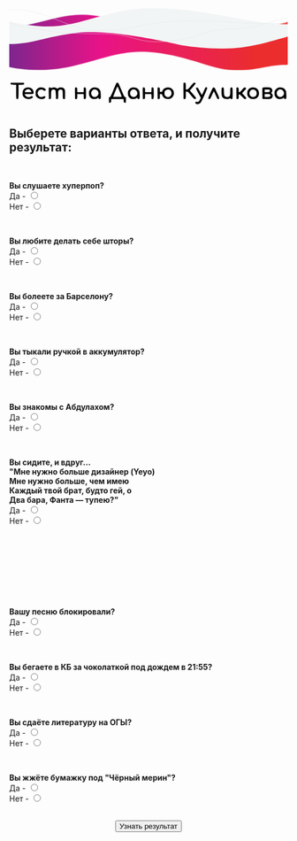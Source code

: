 <!DOCTYPE html>
<html>
<head>
		<title>Тест на Даню Куликова</title>
		<meta charset="utf-8">	
		<link rel="stylesheet" href="main.css"/>
		<link rel="stylesheet" href="sad.css"/>
		<link rel="preconnect" href="https://fonts.googleapis.com">
<link rel="preconnect" href="https://fonts.gstatic.com" crossorigin>
<link href="https://fonts.googleapis.com/css2?family=Raleway:wght@300&display=swap" rel="stylesheet">
</head>
<body>
	<a class="group" id="page-wrap" target="_blank" rel="external noopener"><div id="inner-wrap"><svg class="waves" xmlns="http://www.w3.org/2000/svg" width="1440" height="321.75" viewBox="0 0 960 214.5" preserveAspectRatio="xMinYMid meet"><defs><style>.waves>path{-webkit-animation:a 17390ms ease-in-out infinite alternate-reverse both;-moz-animation:a 17390ms ease-in-out infinite alternate-reverse both;-ms-animation:a 17390ms ease-in-out infinite alternate-reverse both;-o-animation:a 17390ms ease-in-out infinite alternate-reverse both;animation:a 17390ms ease-in-out infinite alternate-reverse both;-webkit-animation-timing-function:cubic-bezier(.25,0,.75,1);-moz-animation-timing-function:cubic-bezier(.25,0,.75,1);-ms-animation-timing-function:cubic-bezier(.25,0,.75,1);-o-animation-timing-function:cubic-bezier(.25,0,.75,1);animation-timing-function:cubic-bezier(.25,0,.75,1);-webkit-will-change:transform;-moz-will-change:transform;-ms-will-change:transform;-o-will-change:transform;will-change:transform}.waves>path:nth-of-type(1){-webkit-animation-duration:20580ms;-moz-animation-duration:20580ms;-ms-animation-duration:20580ms;-o-animation-duration:20580ms;animation-duration:20580ms}.waves>path:nth-of-type(2){-webkit-animation-delay:-2690ms;-moz-animation-delay:-2690ms;-ms-animation-delay:-2690ms;-o-animation-delay:-2690ms;animation-delay:-2690ms;-webkit-animation-duration:13580ms;-moz-animation-duration:13580ms;-ms-animation-duration:13580ms;-o-animation-duration:13580ms;animation-duration:13580ms}g>path:nth-of-type(1){-webkit-animation-delay:-820ms;-moz-animation-delay:-820ms;-ms-animation-delay:-820ms;-o-animation-delay:-820ms;animation-delay:-820ms;-webkit-animation-duration:10730ms;-moz-animation-duration:10730ms;-ms-animation-duration:10730ms;-o-animation-duration:10730ms;animation-duration:10730ms}.waves>path:nth-of-type(1),g>path:nth-of-type(2){-webkit-animation-direction:alternate;-moz-animation-direction:alternate;-ms-animation-direction:alternate;-o-animation-direction:alternate;animation-direction:alternate}@-webkit-keyframes a{0%{-webkit-transform:translateX(-750px);transform:translateX(-750px)}100%{-webkit-transform:translateX(-20px);transform:translateX(-20px)}}@-moz-keyframes a{0%{-moz-transform:translateX(-750px);transform:translateX(-750px)}100%{-moz-transform:translateX(-20px);transform:translateX(-20px)}}@-ms-keyframes a{0%{-ms-transform:translateX(-750px);transform:translateX(-750px)}100%{-ms-transform:translateX(-20px);transform:translateX(-20px)}}@-o-keyframes a{0%{-o-transform:translateX(-750px);transform:translateX(-750px)}100%{-o-transform:translateX(-20px);transform:translateX(-20px)}}@keyframes a{0%{-webkit-transform:translateX(-750px);-moz-transform:translateX(-750px);-ms-transform:translateX(-750px);-o-transform:translateX(-750px);transform:translateX(-750px)}100%{-webkit-transform:translateX(-20px);-moz-transform:translateX(-20px);-ms-transform:translateX(-20px);-o-transform:translateX(-20px);transform:translateX(-20px)}}</style><linearGradient id="a"><stop stop-color="#00A8DE"/><stop offset="0.2" stop-color="#333391"/><stop offset="0.4" stop-color="#E91388"/><stop offset="0.6" stop-color="#EB2D2E"/></linearGradient></defs><path fill="url(#a)" d="M2662.6 1S2532 41.2 2435 40.2c-19.6-.2-37.3-1.3-53.5-2.8 0 0-421.3-59.4-541-28.6-119.8 30.6-206.2 75.7-391 73.3-198.8-2-225.3-15-370.2-50-145-35-218 37-373.3 36-19.6 0-37.5-1-53.7-3 0 0-282.7-36-373.4-38C139 26 75 46-1 46v106c17-1.4 20-2.3 37.6-1.2 130.6 8.4 210 56.3 287 62.4 77 6 262-25 329.3-23.6 67 1.4 107 22.6 193 23.4 155 1.5 249-71 380-62.5 130 8.5 209 56.3 287 62.5 77 6 126-18 188-18 61.4 0 247-38 307.4-46 159.3-20 281.2 29 348.4 30 67 2 132.2 6 217.4 7 39.3 0 87-11 87-11V1z"/><path fill="#F2F5F5" d="M2663.6 73.2S2577 92 2529 89c-130.7-8.5-209.5-56.3-286.7-62.4s-125.7 18-188.3 18c-5 0-10-.4-14.5-.7-52-5-149.2-43-220.7-39-31.7 2-64 14-96.4 30-160.4 80-230.2-5.6-340.4-18-110-12-146.6 20-274 36S820.4 0 605.8 0C450.8 0 356 71 225.2 62.2 128 56 60.7 28-.3 11.2V104c22 7.3 46 14.2 70.4 16.7 110 12.3 147-19.3 275-35.5s350 39.8 369 43c27 4.3 59 8 94 10 13 .5 26 1 39 1 156 2 250-70.3 381-62 130.5 8.2 209.5 56.3 286.7 62 77 6.4 125.8-18 188.3-17.5 5 0 10 .2 14.3.6 52 5 145 49.5 220.7 38.2 32-5 64-15 96.6-31 160.5-79.4 230.3 6 340 18.4 110 12 146.3-20 273.7-36l15.5-2V73l1-.5z"/><g fill="none" stroke="#E2E9E9" stroke-width="1"><path d="M0 51.4c3.4.6 7.7 1.4 11 2.3 133.2 34 224.3 34 308.6 34 110.2 0 116.7 36.6 229.8 26 113-11 128.7-44 222-42.6C865 73 889 38 1002 27c113-10.8 119.6 25.6 229.8 25.6 84.4 0 175.4 0 308.6 34 133 34.2 277-73 379.4-84.3 204-22.5 283.6 128.7 283.6 128.7"/><path d="M0 6C115.7-6 198.3 76.6 308 76.6c109.6 0 131.8-20 223-28.3 114.3-10.2 238.2 0 238.2 0s124 10.2 238.3 0c91-8.2 113.2-28 223-28S1425 103 1541 91c115.8-11.8 153.3-69 269.3-84.6 116-15.5 198.4 71 308 71 109.8 0 131.8-20 223-28 114-10.2 237.7 0 237.7 0s37.4 2.4 82.8 3.7"/></g></svg><svg class="text" xmlns="http://www.w3.org/2000/svg"
 width="1052.000000pt" height="150.000000pt" viewBox="0 0 1052.000000 150.000000"
 preserveAspectRatio="xMidYMid meet">
<metadata>
Created by potrace 1.16, written by Peter Selinger 2001-2019
</metadata>
<g transform="translate(0.000000,150.000000) scale(0.100000,-0.100000)"
fill="#000000" stroke="none">
<path d="M57 1044 c-11 -12 -8 -49 5 -62 8 -8 46 -12 105 -12 l93 0 0 -258 c0
-271 2 -282 45 -282 43 0 45 11 45 282 l0 258 93 0 c50 0 98 4 105 9 8 5 12
21 10 37 l-3 29 -246 3 c-135 1 -248 -1 -252 -4z"/>
<path d="M4047 1028 c-8 -13 -61 -134 -118 -269 -97 -229 -106 -247 -134 -255
l-30 -9 0 -100 0 -100 28 -3 c44 -5 57 13 57 79 l0 59 235 0 235 0 0 -59 c0
-66 13 -84 57 -79 l28 3 3 98 3 98 -34 14 c-31 13 -39 29 -146 279 -110 261
-113 266 -142 266 -19 0 -33 -8 -42 -22z m128 -321 c43 -103 76 -190 73 -192
-3 -3 -77 -4 -166 -3 l-160 3 80 198 c45 109 84 194 88 190 4 -4 42 -92 85
-196z"/>
<path d="M6585 1037 c-3 -7 -4 -145 -3 -307 l3 -295 28 -3 c52 -6 57 8 57 149
l0 129 38 0 c36 0 42 -6 156 -140 99 -116 124 -140 146 -140 37 0 56 24 42 53
-6 12 -59 78 -119 147 l-109 124 108 123 c59 68 108 129 108 136 0 21 -22 37
-49 36 -21 0 -49 -28 -135 -130 -105 -124 -111 -129 -148 -129 l-38 0 0 118
c0 78 -4 122 -12 130 -16 16 -67 15 -73 -1z"/>
<path d="M7413 868 c-5 -7 -36 -73 -68 -146 -32 -73 -62 -135 -65 -137 -4 -2
-40 60 -81 138 -69 133 -76 142 -103 142 -59 0 -55 -20 46 -211 l95 -179 -33
-66 c-43 -86 -52 -93 -113 -84 -44 6 -51 4 -61 -14 -9 -18 -7 -25 14 -46 49
-49 143 -27 199 47 33 44 237 501 237 532 0 33 -47 50 -67 24z"/>
<path d="M625 856 c-90 -39 -130 -112 -123 -224 3 -54 9 -78 30 -109 58 -88
196 -119 306 -68 53 25 66 47 40 73 -17 17 -38 15 -83 -9 -70 -36 -165 -7
-200 61 -8 16 -15 31 -15 35 0 3 71 5 159 5 185 0 187 1 178 82 -13 105 -89
168 -203 168 -32 -1 -72 -7 -89 -14z m155 -78 c19 -13 40 -38 47 -55 l13 -33
-130 0 c-119 0 -129 1 -123 18 21 55 71 91 129 92 17 0 46 -10 64 -22z"/>
<path d="M1100 847 c-25 -13 -58 -43 -75 -66 -28 -40 -30 -49 -30 -130 0 -78
3 -92 27 -128 67 -101 258 -127 331 -45 41 46 -12 83 -67 47 -35 -23 -105 -22
-145 1 -34 20 -71 85 -71 125 1 37 35 106 61 119 62 34 128 29 164 -10 34 -37
95 -16 81 28 -4 11 -25 33 -48 48 -34 24 -53 29 -112 32 -60 3 -78 0 -116 -21z"/>
<path d="M1494 857 c-2 -7 -3 -105 -2 -217 l3 -205 28 -3 c52 -6 57 7 57 155
0 168 15 202 88 203 40 0 67 -13 78 -37 4 -10 11 -85 14 -168 l5 -150 28 -3
c53 -6 57 7 57 165 0 139 1 145 25 168 33 34 93 34 123 2 20 -22 22 -33 22
-163 0 -157 7 -178 55 -172 l30 3 3 160 c3 173 -2 196 -49 241 -25 23 -40 29
-94 32 -54 4 -71 0 -108 -20 l-44 -25 -28 21 c-38 27 -131 34 -172 12 -27 -14
-32 -14 -43 -1 -15 18 -69 20 -76 2z"/>
<path d="M2484 857 c-2 -7 -3 -105 -2 -217 l3 -205 28 -3 c48 -6 57 11 57 104
l0 84 120 0 119 0 3 -92 3 -93 30 -3 c51 -6 55 11 55 218 0 207 -4 224 -55
218 l-30 -3 -3 -87 -3 -88 -119 0 -120 0 0 78 c0 47 -5 83 -12 90 -16 16 -67
15 -74 -1z"/>
<path d="M3135 852 c-47 -23 -99 -75 -114 -115 -16 -41 -13 -142 4 -185 33
-78 101 -122 190 -122 56 0 125 25 142 52 5 9 9 3 13 -17 4 -24 11 -31 33 -33
54 -6 60 8 55 153 -3 121 -5 134 -31 178 -42 71 -94 101 -181 105 -54 2 -81
-2 -111 -16z m169 -81 c36 -20 66 -75 66 -119 0 -127 -142 -192 -232 -105 -58
55 -57 151 0 206 50 48 104 53 166 18z"/>
<path d="M4605 852 c-47 -23 -99 -75 -114 -115 -16 -41 -13 -142 4 -185 33
-78 101 -122 190 -122 56 0 125 25 142 52 5 9 9 3 13 -17 4 -24 11 -31 33 -33
54 -6 60 8 55 153 -3 121 -5 134 -31 178 -42 71 -94 101 -181 105 -54 2 -81
-2 -111 -16z m169 -81 c36 -20 66 -75 66 -119 0 -127 -142 -192 -232 -105 -58
55 -57 151 0 206 50 48 104 53 166 18z"/>
<path d="M5044 857 c-2 -7 -3 -105 -2 -217 l3 -205 28 -3 c48 -6 57 11 57 104
l0 84 120 0 119 0 3 -92 3 -93 30 -3 c51 -6 55 11 55 218 0 207 -4 224 -55
218 l-30 -3 -3 -87 -3 -88 -119 0 -120 0 0 78 c0 47 -5 83 -12 90 -16 16 -67
15 -74 -1z"/>
<path d="M5604 857 c-2 -7 -3 -105 -2 -217 l3 -205 28 -3 c48 -6 57 11 57 104
l0 84 38 0 c37 0 40 -2 51 -40 15 -52 65 -108 116 -131 53 -24 147 -24 200 0
129 58 167 240 72 348 -43 49 -99 73 -172 73 -99 0 -174 -48 -210 -132 -14
-35 -19 -38 -55 -38 l-40 0 0 73 c0 43 -5 78 -12 85 -16 16 -67 15 -74 -1z
m478 -94 c31 -28 48 -68 48 -113 0 -132 -145 -194 -235 -100 -27 29 -30 38
-30 100 0 65 2 72 31 101 50 50 138 56 186 12z"/>
<path d="M7693 858 c-6 -7 -49 -98 -97 -203 -94 -204 -97 -220 -36 -220 32 0
33 1 99 147 36 81 69 144 73 140 3 -4 32 -65 63 -137 32 -71 62 -136 68 -143
6 -7 21 -12 35 -10 53 6 50 25 -37 214 -46 98 -89 189 -97 202 -16 24 -56 30
-71 10z"/>
<path d="M8032 858 c-8 -8 -12 -55 -12 -145 0 -175 18 -221 102 -264 49 -25
141 -25 190 -1 34 18 36 18 47 0 13 -20 51 -24 69 -6 9 9 12 69 12 208 0 206
-3 220 -45 220 -40 0 -45 -18 -45 -152 0 -175 -20 -208 -123 -208 -92 0 -117
45 -117 213 0 129 -5 147 -45 147 -12 0 -26 -5 -33 -12z"/>
<path d="M8584 857 c-2 -7 -3 -105 -2 -217 l3 -205 28 -3 c47 -6 57 12 57 99
0 75 1 79 23 79 15 0 48 -28 106 -91 74 -80 87 -90 114 -87 16 2 35 10 40 20
9 13 -4 33 -72 107 l-83 91 30 37 c17 21 47 54 67 73 49 47 58 65 45 90 -7 13
-21 20 -40 20 -24 0 -42 -15 -106 -90 -56 -66 -83 -90 -100 -90 -23 0 -24 3
-24 71 0 39 -5 79 -10 90 -12 22 -68 27 -76 6z"/>
<path d="M9099 847 c-24 -13 -57 -43 -74 -66 -26 -37 -30 -53 -33 -119 -3 -66
0 -83 21 -122 13 -25 43 -58 66 -75 54 -38 156 -47 226 -20 174 66 175 337 3
410 -57 23 -156 20 -209 -8z m185 -76 c79 -44 87 -187 13 -236 -116 -75 -253
20 -218 152 26 95 118 133 205 84z"/>
<path d="M9571 856 c-8 -9 -11 -75 -9 -217 l3 -204 143 -3 c115 -2 149 1 177
14 45 21 68 59 68 111 0 36 -6 50 -33 78 -19 19 -29 35 -22 35 16 0 42 53 42
85 0 38 -26 83 -60 100 -40 21 -292 22 -309 1z m267 -78 c19 -19 15 -66 -7
-78 -11 -5 -56 -10 -100 -10 l-81 0 0 50 0 50 88 0 c55 0 92 -4 100 -12z m12
-178 c11 -11 20 -27 20 -35 0 -8 -9 -24 -20 -35 -17 -17 -33 -20 -110 -20
l-90 0 0 55 0 55 90 0 c77 0 93 -3 110 -20z"/>
<path d="M10145 852 c-47 -23 -99 -75 -114 -115 -16 -41 -13 -142 4 -185 33
-78 101 -122 190 -122 56 0 125 25 142 52 5 9 9 3 13 -17 4 -24 11 -31 33 -33
54 -6 60 8 55 153 -3 121 -5 134 -31 178 -42 71 -94 101 -181 105 -54 2 -81
-2 -111 -16z m169 -81 c36 -20 66 -75 66 -119 0 -127 -142 -192 -232 -105 -58
55 -57 151 0 206 50 48 104 53 166 18z"/>
</g>
</svg></div></a>
<div class="credits"><h2 class="title">Выберете варианты ответа, и получите результат:</h2></div> <br>
<div class="credits"><p class="text"><b>Вы слушаете хуперпоп?</b><br>Да - <input type="radio" name="name1" id="n1" value="1"><br> Нет - <input name="name1" type="radio" id="n2" value="0"> </p> </div><br>
<div class="credits"><p class="text"><b>Вы любите делать себе шторы?</b><br>Да - <input type="radio" id="n3" value="1" name="name2"><br> Нет - <input type="radio" id="n4" value="0" name="name2"> </p> </div><br>
<div class="credits"><p class="text"><b>Вы болеете за Барселону?</b><br>Да - <input type="radio" name="name3" id="n1" value="1"><br> Нет - <input name="name3" type="radio" id="n2" value="0"> </p></div><br>
<div class="credits"><p class="text"><b>Вы тыкали ручкой в аккумулятор?</b><br>Да - <input type="radio" name="name4" id="n1" value="1"><br> Нет - <input name="name4" type="radio" id="n2" value="0"> </p></div><br>
<div class="credits"><p class="text"><b>Вы знакомы с Абдулахом?</b><br>Да - <input type="radio" name="name5" id="n1" value="1"><br> Нет - <input name="name5" type="radio" id="n2" value="0"> </div> <br>
	<div class="credits"><p class="text"><b>Вы сидите, и вдруг...<br> "Мне нужно больше дизайнер (Yeyo)<br>
		Мне нужно больше, чем имею<br>
		Каждый твой брат, будто гей, о<br>
		Два бара, Фанта — тупею?"</b><br>Да - <input type="radio" name="name6" id="n1" value="1"><br> Нет - <input name="name6" type="radio" id="n2" value="0"> </p> </div> <br><br><br><br><br><br><br>
		<div class="credits"><p class="text"><b>Вашу песню блокировали?</b><br>Да - <input type="radio" name="name7" id="n1" value="1"><br> Нет - <input name="name7" type="radio" id="n2" value="0"> </p> </div> <br>
		<div class="credits"><p class="text"><b>Вы бегаете в КБ за чоколаткой под дождем в 21:55?</b><br>Да - <input type="radio" name="name8" id="n1" value="1"><br> Нет - <input name="name8" type="radio" id="n2" value="0"> </p> </div><br>
		<div class="credits"><p class="text"><b>Вы сдаёте литературу на ОГЫ?</b><br>Да - <input type="radio" name="name9" id="n1" value="1"><br> Нет - <input name="name9" type="radio" id="n2" value="0"> </p> </div> <br>
		<div class="credits"><p class="text"><b>Вы жжёте бумажку под "Чёрный мерин"?</b><br>Да - <input type="radio" name="name10" id="n1" value="1"><br> Нет - <input name="name10" type="radio" id="n2" value="0"> </p> </div> <br>
		<div class="credits"><center><button class="btn1">Узнать результат</button></center> </div>
  	<br>
	<script src="main.js"></script>	
	<script src="scrs.js"></script>	
	<div class="credits">
	<div class="textik">
	<center>
	<div class="out1" id="out"></div>
	</center>
	</div>
</div>
</body>
</html>
